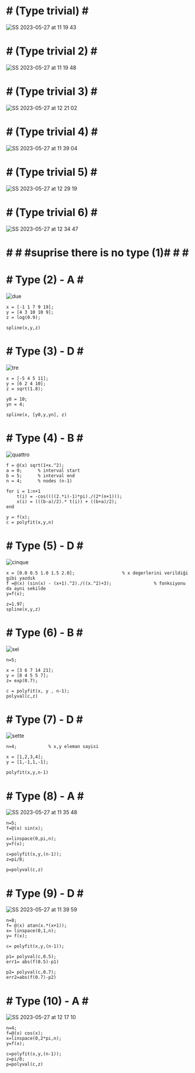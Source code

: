 # # (Type trivial) # #
![SS 2023-05-27 at 11 19 43](https://github.com/space-hippie0/matlab/assets/118982314/64195005-2db0-4b14-b71f-5a61e1c66b3b)

# # (Type trivial 2) # # 
![SS 2023-05-27 at 11 19 48](https://github.com/space-hippie0/matlab/assets/118982314/32b913a0-42c0-4b83-9bcb-51c708ea171c)

 # # (Type trivial 3) # # 
![SS 2023-05-27 at 12 21 02](https://github.com/space-hippie0/matlab/assets/118982314/c2533977-848e-458b-b877-9c25d18b8ce1)

 # # (Type trivial 4) # # 
![SS 2023-05-27 at 11 39 04](https://github.com/space-hippie0/matlab/assets/118982314/dbe9f893-22c5-49ca-bb38-d7691649f360)

 # # (Type trivial 5) # # 
![SS 2023-05-27 at 12 29 19](https://github.com/space-hippie0/matlab/assets/118982314/fbbb5057-88c8-4e29-a29d-92da23bbe611)

 # # (Type trivial 6) # # 
![SS 2023-05-27 at 12 34 47](https://github.com/space-hippie0/matlab/assets/118982314/38e627da-3def-438d-a921-e8e001f32cd8)



# # # #______suprise there is no type (1)______# # # #


 # # Type (2) - A # # 
![due](https://github.com/space-hippie0/matlab/assets/118982314/ab05854f-78ee-4123-a25f-2f0749f1b7a6)
```
x = [-1 1 7 9 19];
y = [4 3 10 10 9];
z = log(0.9);
```
```
spline(x,y,z)
```
 # # Type (3) - D # # 
![tre](https://github.com/space-hippie0/matlab/assets/118982314/71da110a-8d08-4da8-97df-e6924bbe8ce9)
```
x = [-5 4 5 11];
y = [6 2 4 10];
z = sqrt(1.8);
```
```
y0 = 10;
yn = 4;
```
```
spline(x, [y0,y,yn], z)
```

 # # Type (4) - B # # 
![quattro](https://github.com/space-hippie0/matlab/assets/118982314/e540a5ba-08eb-4d54-9b0a-693fe0b6b676)
```
f = @(x) sqrt(1+x.^2);
a = 0;      % interval start
b = 5;      % interval end
n = 4;      % nodes (n-1)
```
```
for i = 1:n+1
    t(i) = -cos((((2.*i)-1)*pi)./(2*(n+1)));
    x(i) = (((b-a)/2).* t(i)) + ((b+a)/2);
end
```
```
y = f(x);
c = polyfit(x,y,n)
```

 # # Type (5) - D # # 
![cinque](https://github.com/space-hippie0/matlab/assets/118982314/9626716f-710f-45b9-bc7e-2dc49bd9d9a9)
```
x = [0.0 0.5 1.0 1.5 2.0]; 					% x degerlerini verildiği gibi yazdık
f =@(x) (sin(x) - (x+1).^2)./((x.^2)+3); 		        % fonksiyonu da ayni sekilde
y=f(x);
```
```
z=1.97;
spline(x,y,z)
```

 # # Type (6) - B # # 
![sei](https://github.com/space-hippie0/matlab/assets/118982314/2e085f1c-2641-41fe-8a42-f36620772132)
```
n=5;
```
```
x = [3 6 7 14 21];
y = [8 4 5 5 7];
z= exp(0.7);
```
```
c = polyfit(x, y , n-1);
polyval(c,z)
```

 # # Type (7) - D # # 
![sette](https://github.com/space-hippie0/matlab/assets/118982314/49169173-3564-43fc-911e-7dad99176801)
```
n=4; 			% x,y eleman sayisi
```
```
x = [1,2,3,4];
y = [1,-1,1,-1];
```
```
polyfit(x,y,n-1)
```

 # # Type (8) - A # # 
![SS 2023-05-27 at 11 35 48](https://github.com/space-hippie0/matlab/assets/118982314/2d5c9fde-99db-4a5b-a2c5-e1528f749907)

```
n=5;
f=@(x) sin(x);
```
```
x=linspace(0,pi,n);
y=f(x);
```
```
c=polyfit(x,y,(n-1));
z=pi/8;
```
```
p=polyval(c,z)
```

 # # Type (9) - D # # 
![SS 2023-05-27 at 11 39 59](https://github.com/space-hippie0/matlab/assets/118982314/e18b6367-f17f-44b7-81ad-65f76a6e1331)
```
n=8;
f= @(x) atan(x.*(x+1));
x= linspace(0,1,n);
y= f(x);
```
```
c= polyfit(x,y,(n-1));
```
```
p1= polyval(c,0.5);
err1= abs(f(0.5)-p1)
```
```
p2= polyval(c,0.7);
err2=abs(f(0.7)-p2)
```

 # # Type (10) - A # # 
![SS 2023-05-27 at 12 17 10](https://github.com/space-hippie0/matlab/assets/118982314/d8a3ffc6-d93b-4d00-b5d6-a5e9cd118680)
```
n=4;
f=@(x) cos(x);
x=linspace(0,2*pi,n);
y=f(x);
```
```
c=polyfit(x,y,(n-1));
z=pi/8;
p=polyval(c,z)
```
